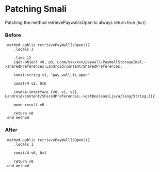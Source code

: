 # Patching Smali

Patching the method retrievePaywallIsOpen to always return true (`0x1`)

### Before

```smali
.method public retrievePayWallIsOpen()Z
    .locals 3

    .line 12
    iget-object v0, p0, Lcom/xxx/xxx/paywall/PayWallStorageImpl;->sharedPreferences:Landroid/content/SharedPreferences;

    const-string v1, "pay_wall_is_open"

    const/4 v2, 0x0

    invoke-interface {v0, v1, v2}, Landroid/content/SharedPreferences;->getBoolean(Ljava/lang/String;Z)Z

    move-result v0

    return v0
.end method
```

### After

```smali
.method public retrievePayWallIsOpen()Z
    .locals 1

    const/4 v0, 0x1

    return v0
.end method
```
